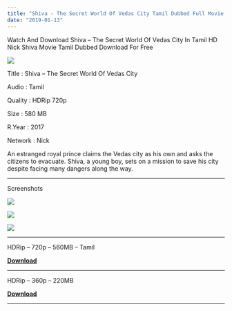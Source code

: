 ```yaml
---
title: "Shiva - The Secret World Of Vedas City Tamil Dubbed Full Movie Download For Free"
date: "2019-01-13"
---
```


Watch And Download Shiva – The Secret World Of Vedas City In Tamil HD Nick Shiva Movie Tamil Dubbed Download For Free

[![](https://4.bp.blogspot.com/-EqahwRXGuGQ/XDq0z2oTwOI/AAAAAAAABTg/3YTwcw2pZ3gONSEi9PJEwTilmW3S3jgmwCLcBGAs/s320/Shiva{2bdbed38d32e7704a3eaa20af56e2289d0665505d01c3d892d71953ac3249a13}2BMv{2bdbed38d32e7704a3eaa20af56e2289d0665505d01c3d892d71953ac3249a13}2BPoster{2bdbed38d32e7704a3eaa20af56e2289d0665505d01c3d892d71953ac3249a13}2BTamilKidz.jpg)](https://4.bp.blogspot.com/-EqahwRXGuGQ/XDq0z2oTwOI/AAAAAAAABTg/3YTwcw2pZ3gONSEi9PJEwTilmW3S3jgmwCLcBGAs/s1600/Shiva{2bdbed38d32e7704a3eaa20af56e2289d0665505d01c3d892d71953ac3249a13}2BMv{2bdbed38d32e7704a3eaa20af56e2289d0665505d01c3d892d71953ac3249a13}2BPoster{2bdbed38d32e7704a3eaa20af56e2289d0665505d01c3d892d71953ac3249a13}2BTamilKidz.jpg)

Title : Shiva – The Secret World Of Vedas City

Audio : Tamil

Quality : HDRip 720p

Size : 580 MB

R.Year : 2017

Network : Nick

An estranged royal prince claims the Vedas city as his own and asks the citizens to evacuate. Shiva, a young boy, sets on a mission to save his city despite facing many dangers along the way.  
  

* * *

Screenshots   
  

[![](https://4.bp.blogspot.com/-_TMs2q0sCBU/XDq188o0MQI/AAAAAAAABTw/PssyxBMX2oIja6nyjS1uDraxg3szeQhTACLcBGAs/s320/Screenshot_2019-01-13-09-20-17.jpg)](https://4.bp.blogspot.com/-_TMs2q0sCBU/XDq188o0MQI/AAAAAAAABTw/PssyxBMX2oIja6nyjS1uDraxg3szeQhTACLcBGAs/s1600/Screenshot_2019-01-13-09-20-17.jpg)

[![](https://4.bp.blogspot.com/-LJizLWogS_8/XDq17drYZCI/AAAAAAAABTo/XD7q0kECVnMqQNcbBeiwyMRQOsUrAVapQCLcBGAs/s320/Screenshot_2019-01-13-09-20-48.jpg)](https://4.bp.blogspot.com/-LJizLWogS_8/XDq17drYZCI/AAAAAAAABTo/XD7q0kECVnMqQNcbBeiwyMRQOsUrAVapQCLcBGAs/s1600/Screenshot_2019-01-13-09-20-48.jpg)

[![](https://2.bp.blogspot.com/-1hNCmBBoGX8/XDq18dfL4bI/AAAAAAAABTs/A0cv_gvyDTwz4Y9FYL51Y2S84BMDjY3LACLcBGAs/s320/Screenshot_2019-01-13-09-21-03.jpg)](https://2.bp.blogspot.com/-1hNCmBBoGX8/XDq18dfL4bI/AAAAAAAABTs/A0cv_gvyDTwz4Y9FYL51Y2S84BMDjY3LACLcBGAs/s1600/Screenshot_2019-01-13-09-21-03.jpg)

  

* * *

  

HDRip – 720p – 560MB – Tamil

  

**[Download](https://clk.ink/wxZlsS5)**

  

* * *

  
HDRip – 360p – 220MB  
  
**[Download](https://clk.ink/1ljmmC5K)**  
  

* * *
